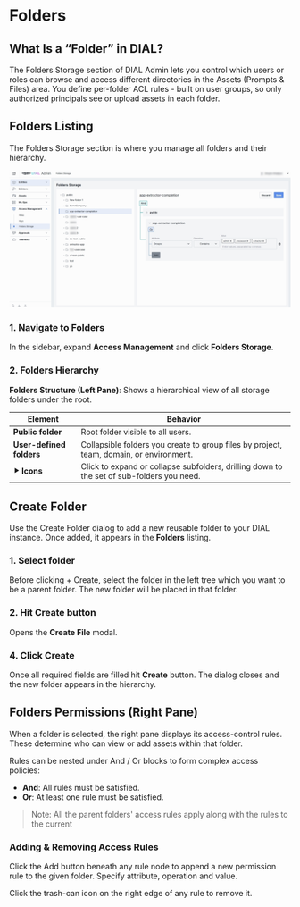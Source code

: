 # Folders

## What Is a “Folder” in DIAL?

The Folders Storage section of DIAL Admin lets you control which users or roles can browse and access different directories in the Assets (Prompts & Files) area. 
You define per-folder ACL rules - built on user groups, so only authorized principals see or upload assets in each folder.

## Folders Listing

The Folders Storage section is where you manage all folders and their hierarchy.

![img.png](img/img_46.png)

### 1. Navigate to Folders

In the sidebar, expand **Access Management** and click **Folders Storage**.

### 2. Folders Hierarchy

**Folders Structure (Left Pane)**: Shows a hierarchical view of all storage folders under the root.

| Element                  | Behavior                                                                                  |
|--------------------------|-------------------------------------------------------------------------------------------|
| **Public folder**        | Root folder visible to all users.                                                         |
| **User-defined folders** | Collapsible folders you create to group files by project, team, domain, or environment.   |
| **⯈ Icons**              | Click to expand or collapse subfolders, drilling down to the set of sub-folders you need. |

## Create Folder

Use the Create Folder dialog to add a new reusable folder to your DIAL instance. Once added, it appears in the **Folders** listing.

### 1. Select folder

Before clicking + Create, select the folder in the left tree which you want to be a parent folder. The new folder will be placed in that folder.

### 2. Hit **Create** button 

Opens the **Create File** modal.

### 4. Click Create 

Once all required fields are filled hit **Create** button. The dialog closes and the new folder appears in the hierarchy.

## Folders Permissions (Right Pane)

When a folder is selected, the right pane displays its access-control rules. These determine who can view or add assets within that folder.

Rules can be nested under And / Or blocks to form complex access policies:
* **And**: All rules must be satisfied.
* **Or**: At least one rule must be satisfied.

> Note: All the parent folders' access rules apply along with the rules to the current

### Adding & Removing Access Rules

Click the Add button beneath any rule node to append a new permission rule to the given folder. Specify attribute, operation and value. 

Click the trash-can icon on the right edge of any rule to remove it.